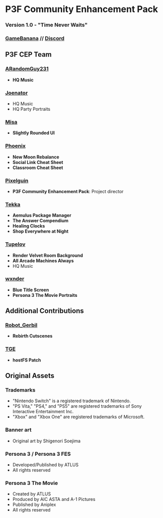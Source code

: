 # P3F Community Enhancement Pack
### Version 1.0 - "Time Never Waits"
### [GameBanana](https://gamebanana.com/mods/50322) // [Discord](https://discord.gg/aZkkqnw)

## P3F CEP Team

### [ARandomGuy231](https://ko-fi.com/arandomguy231)
- **HQ Music**

### [Joenator](https://gamebanana.com/members/1748631)
- HQ Music
- HQ Party Portraits

### [Misa](https://gamebanana.com/members/1763770)
- **Slightly Rounded UI**

### [Phoenix](https://gamebanana.com/members/1590414)
- **New Moon Rebalance**
- **Social Link Cheat Sheet**
- **Classroom Cheat Sheet**

### [Pixelguin](https://ko-fi.com/pixelguin)
- **P3F Community Enhancement Pack**: Project director

### [Tekka](https://ko-fi.com/tekka)
- **Aemulus Package Manager**
- **The Answer Compendium**
- **Healing Clocks**
- **Shop Everywhere at Night**

### [Tupelov](https://gamebanana.com/members/1739633)
- **Render Velvet Room Background**
- **All Arcade Machines Always**
- HQ Music

### [wxnder](https://gamebanana.com/members/1738696)
- **Blue Title Screen**
- **Persona 3 The Movie Portraits**

## Additional Contributions

### [Robot_Gerbil](https://shrinefox.com/forum/memberlist.php?mode=viewprofile&u=549)
- **Rebirth Cutscenes**

### [TGE](https://github.com/TGEnigma)
- **hostFS Patch**

## Original Assets

### Trademarks
- "Nintendo Switch" is a registered trademark of Nintendo.
- "PS Vita," "PS4," and "PS5" are registered trademarks of Sony Interactive Entertainment Inc. 
- "Xbox" and "Xbox One" are registered trademarks of Microsoft. 

### Banner art
- Original art by Shigenori Soejima

### Persona 3 / Persona 3 FES
- Developed/Published by ATLUS
- All rights reserved

### Persona 3 The Movie
- Created by ATLUS
- Produced by AIC ASTA and A-1 Pictures
- Published by Aniplex
- All rights reserved
